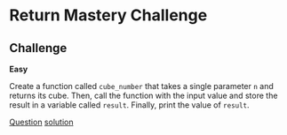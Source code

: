 # Return Mastery Challenge

## Challenge

**Easy**

Create a function called `cube_number` that takes a single parameter `n` and returns its cube. Then, call the function with the input value and store the result in a variable called `result`. Finally, print the value of `result`.

[Question](q.py) [solution](solution.py)
